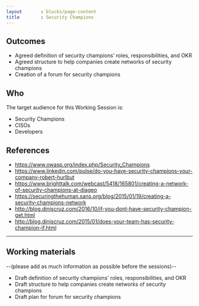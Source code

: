 ```yaml
---
layout       : blocks/page-content
title        : Security Champions
---
```

## Outcomes

- Agreed definition of security champions' roles, responsibilities, and OKR
- Agreed structure to help companies create networks of security champions
- Creation of a forum for security champions

## Who

The target audience for this Working Session is:

 - Security Champions
 - CISOs
 - Developers

## References

 - https://www.owasp.org/index.php/Security_Champions
 - https://www.linkedin.com/pulse/do-you-have-security-champions-your-company-robert-hurlbut
 - https://www.brighttalk.com/webcast/5418/165801/creating-a-network-of-security-champions-at-diageo
 - https://securingthehuman.sans.org/blog/2015/01/19/creating-a-security-champions-network
 - http://blog.diniscruz.com/2016/10/if-you-dont-have-security-champion-get.html
 - http://blog.diniscruz.com/2015/01/does-your-team-has-security-champion-if.html

 ---

## Working materials

--(please add as much information as possible before the sessions)--

- Draft definition of security champions' roles, responsibilities, and OKR
- Draft structure to help companies create networks of security champions
- Draft plan for forum for security champions
